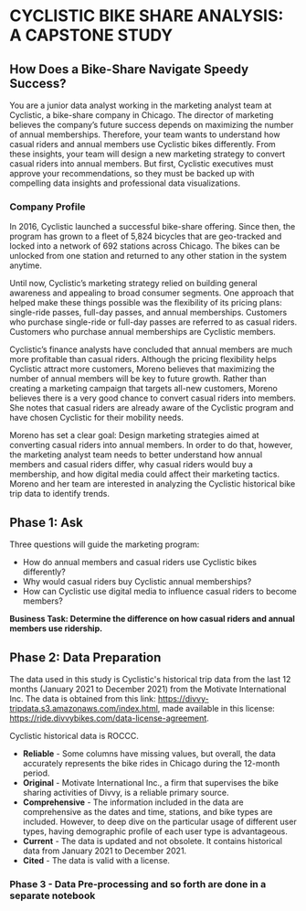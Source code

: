 # CYCLISTIC BIKE SHARE ANALYSIS: A CAPSTONE STUDY
## How Does a Bike-Share Navigate Speedy Success?

You are a junior data analyst working in the marketing analyst team at Cyclistic, a bike-share company in Chicago. The director of marketing believes the company’s future success depends on maximizing the number of annual memberships. Therefore, your team wants to understand how casual riders and annual members use Cyclistic bikes differently. From these insights, your team will design a new marketing strategy to convert casual riders into annual members. But first, Cyclistic executives must approve your recommendations, so they must be backed up with compelling data insights and professional data visualizations.

### Company Profile
In 2016, Cyclistic launched a successful bike-share offering. Since then, the program has grown to a fleet of 5,824 bicycles that are geo-tracked and locked into a network of 692 stations across Chicago. The bikes can be unlocked from one station and returned to any other station in the system anytime.

Until now, Cyclistic’s marketing strategy relied on building general awareness and appealing to broad consumer segments. One approach that helped make these things possible was the flexibility of its pricing plans: single-ride passes, full-day passes, and annual memberships. Customers who purchase single-ride or full-day passes are referred to as casual riders. Customers who purchase annual memberships are Cyclistic members.

Cyclistic’s finance analysts have concluded that annual members are much more profitable than casual riders. Although the pricing flexibility helps Cyclistic attract more customers, Moreno believes that maximizing the number of annual members will be key to future growth. Rather than creating a marketing campaign that targets all-new customers, Moreno believes there is a very good chance to convert casual riders into members. She notes that casual riders are already aware of the Cyclistic program and have chosen Cyclistic for their mobility needs.

Moreno has set a clear goal: Design marketing strategies aimed at converting casual riders into annual members. In order to do that, however, the marketing analyst team needs to better understand how annual members and casual riders differ, why casual riders would buy a membership, and how digital media could affect their marketing tactics. Moreno and her team are interested in analyzing the Cyclistic historical bike trip data to identify trends.

## Phase 1: Ask

Three questions will guide the marketing program:
- How do annual members and casual riders use Cyclistic bikes differently?
- Why would casual riders buy Cyclistic annual memberships?
- How can Cyclistic use digital media to influence casual riders to become members?

**Business Task: Determine the difference on how casual riders and annual members use ridership.**

## Phase 2: Data Preparation

The data used in this study is Cyclistic's historical trip data from the last 12 months (January 2021 to December 2021) from the Motivate International Inc. The data is obtained from this link: https://divvy-tripdata.s3.amazonaws.com/index.html, made available in this license: https://ride.divvybikes.com/data-license-agreement.

Cyclistic historical data is ROCCC.
- **Reliable** - Some columns have missing values, but overall, the data accurately represents the bike rides in Chicago during the 12-month period.
- **Original** - Motivate International Inc., a firm that supervises the bike sharing activities of Divvy, is a reliable primary source.
- **Comprehensive** - The information included in the data are comprehensive as the dates and time, stations, and bike types are included. However, to deep dive on the particular usage of different user types, having demographic profile of each user type is advantageous.
- **Current** - The data is updated and not obsolete. It contains historical data from January 2021 to December 2021.
- **Cited** - The data is valid with a license.

### Phase 3 - Data Pre-processing and so forth are done in a separate notebook
